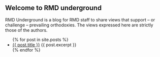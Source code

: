 ## Welcome to RMD underground

RMD Underground is a blog for RMD staff to share views that support – or challenge – prevailing orthodoxies. The views expressed here are strictly those of the authors.

<ul>
  {% for post in site.posts %}
    <li>
      <a href="{{ site.baseurl }}{{ post.url }}">{{ post.title }}</a>
      {{ post.excerpt }}
    </li>
  {% endfor %}
</ul>
